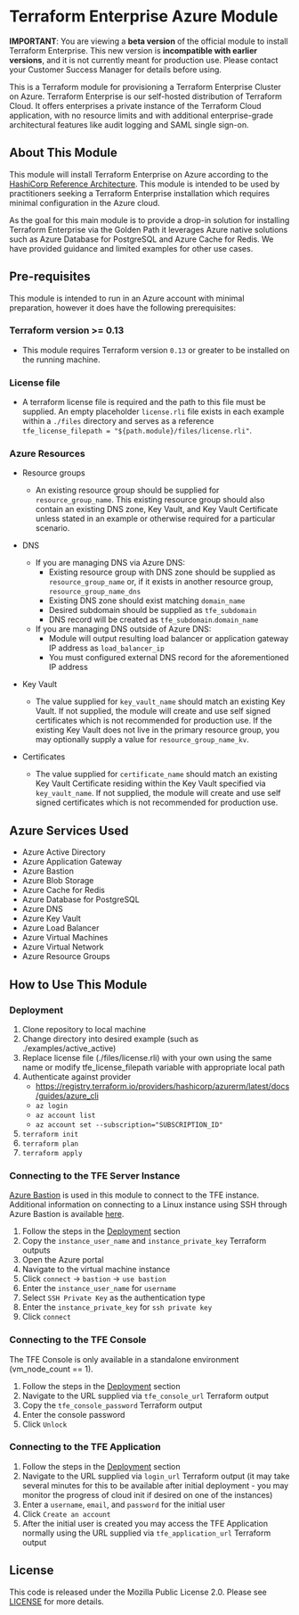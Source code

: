 # Terraform Enterprise Azure Module

**IMPORTANT**: You are viewing a **beta version** of the official
module to install Terraform Enterprise. This new version is
**incompatible with earlier versions**, and it is not currently meant
for production use. Please contact your Customer Success Manager for
details before using.

This is a Terraform module for provisioning a Terraform Enterprise Cluster on Azure. Terraform Enterprise is our self-hosted distribution of Terraform Cloud. It offers enterprises a private instance of the Terraform Cloud application, with no resource limits and with additional enterprise-grade architectural features like audit logging and SAML single sign-on.

## About This Module

This module will install Terraform Enterprise on Azure according to the [HashiCorp Reference Architecture](https://www.terraform.io/docs/enterprise/before-installing/reference-architecture/azure.html). This module is intended to be used by practitioners seeking a Terraform Enterprise installation which requires minimal configuration in the Azure cloud.

As the goal for this main module is to provide a drop-in solution for installing Terraform Enterprise via the Golden Path it leverages Azure native solutions such as Azure Database for PostgreSQL and Azure Cache for Redis. We have provided guidance and limited examples for other use cases.

## Pre-requisites

This module is intended to run in an Azure account with minimal preparation, however it does have the following prerequisites:

### Terraform version >= 0.13

- This module requires Terraform version `0.13` or greater to be installed on the running machine.

### License file

- A terraform license file is required and the path to this file must be supplied. An empty placeholder `license.rli` file exists in each example within a `./files` directory and serves as a reference `tfe_license_filepath = "${path.module}/files/license.rli"`.

### Azure Resources

- Resource groups

  - An existing resource group should be supplied for `resource_group_name`. This existing resource group should also contain an existing DNS zone, Key Vault, and Key Vault Certificate unless stated in an example or otherwise required for a particular scenario.

- DNS

  - If you are managing DNS via Azure DNS:
    - Existing resource group with DNS zone should be supplied as `resource_group_name` or, if it exists in another resource group, `resource_group_name_dns`
    - Existing DNS zone should exist matching `domain_name`
    - Desired subdomain should be supplied as `tfe_subdomain`
    - DNS record will be created as `tfe_subdomain`.`domain_name`
  - If you are managing DNS outside of Azure DNS:
    - Module will output resulting load balancer or application gateway IP address as `load_balancer_ip`
    - You must configured external DNS record for the aforementioned IP address

- Key Vault

  - The value supplied for `key_vault_name` should match an existing Key Vault. If not supplied, the module will create and use self signed certificates which is not recommended for production use. If the existing Key Vault does not live in the primary resource group, you may optionally supply a value for `resource_group_name_kv`.

- Certificates
  - The value supplied for `certificate_name` should match an existing Key Vault Certificate residing within the Key Vault specified via `key_vault_name`. If not supplied, the module will create and use self signed certificates which is not recommended for production use.

## Azure Services Used

- Azure Active Directory
- Azure Application Gateway
- Azure Bastion
- Azure Blob Storage
- Azure Cache for Redis
- Azure Database for PostgreSQL
- Azure DNS
- Azure Key Vault
- Azure Load Balancer
- Azure Virtual Machines
- Azure Virtual Network
- Azure Resource Groups

## How to Use This Module

### Deployment

1. Clone repository to local machine
2. Change directory into desired example (such as ./examples/active_active)
3. Replace license file (./files/license.rli) with your own using the same name or modify tfe_license_filepath variable with appropriate local path
4. Authenticate against provider
   - <https://registry.terraform.io/providers/hashicorp/azurerm/latest/docs/guides/azure_cli>
   - `az login`
   - `az account list`
   - `az account set --subscription="SUBSCRIPTION_ID"`
5. `terraform init`
6. `terraform plan`
7. `terraform apply`

### Connecting to the TFE Server Instance

[Azure Bastion](https://docs.microsoft.com/en-us/azure/bastion/bastion-overview) is used in this module to connect to the TFE instance. Additional information on connecting to a Linux instance using SSH through Azure Bastion is available [here](https://docs.microsoft.com/en-us/azure/bastion/bastion-connect-vm-ssh).

1. Follow the steps in the [Deployment](#deployment) section
2. Copy the `instance_user_name` and `instance_private_key` Terraform outputs
3. Open the Azure portal
4. Navigate to the virtual machine instance
5. Click `connect` -> `bastion` -> `use bastion`
6. Enter the `instance_user_name` for `username`
7. Select `SSH Private Key` as the authentication type
8. Enter the `instance_private_key` for `ssh private key`
9. Click `connect`

### Connecting to the TFE Console

The TFE Console is only available in a standalone environment (vm_node_count == 1).

1. Follow the steps in the [Deployment](#deployment) section
2. Navigate to the URL supplied via `tfe_console_url` Terraform output
3. Copy the `tfe_console_password` Terraform output
4. Enter the console password
5. Click `Unlock`

### Connecting to the TFE Application

1. Follow the steps in the [Deployment](#deployment) section
2. Navigate to the URL supplied via `login_url` Terraform output (it may take several minutes for this to be available after initial deployment - you may monitor the progress of cloud init if desired on one of the instances)
3. Enter a `username`, `email`, and `password` for the initial user
4. Click `Create an account`
5. After the initial user is created you may access the TFE Application normally using the URL supplied via `tfe_application_url` Terraform output

## License

This code is released under the Mozilla Public License 2.0. Please see [LICENSE](https://github.com/hashicorp/terraform-azurerm-terraform-enterprise/blob/main/LICENSE)
for more details.
